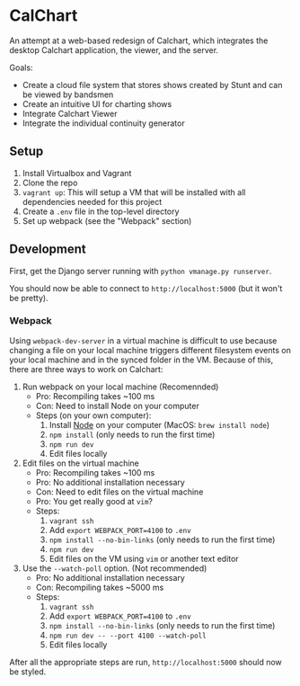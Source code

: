 # CalChart

An attempt at a web-based redesign of Calchart, which integrates the desktop Calchart application, the viewer, and the server.

Goals:
- Create a cloud file system that stores shows created by Stunt and can be viewed by bandsmen
- Create an intuitive UI for charting shows
- Integrate Calchart Viewer
- Integrate the individual continuity generator

## Setup

1. Install Virtualbox and Vagrant
2. Clone the repo
3. `vagrant up`: This will setup a VM that will be installed with all dependencies needed for this project
4. Create a `.env` file in the top-level directory
5. Set up webpack (see the "Webpack" section)

## Development

First, get the Django server running with `python vmanage.py runserver`.

You should now be able to connect to `http://localhost:5000` (but it won't be pretty).

### Webpack

Using `webpack-dev-server` in a virtual machine is difficult to use because changing a file on your local machine triggers different filesystem events on your local machine and in the synced folder in the VM. Because of this, there are three ways to work on Calchart:

1. Run webpack on your local machine (Recomennded)
    * Pro: Recompiling takes ~100 ms
    * Con: Need to install Node on your computer
    * Steps (on your own computer):
        1. Install [Node](https://nodejs.org/en/download/) on your computer (MacOS: `brew install node`)
        2. `npm install` (only needs to run the first time)
        3. `npm run dev`
        4. Edit files locally
2. Edit files on the virtual machine
    * Pro: Recompiling takes ~100 ms
    * Pro: No additional installation necessary
    * Con: Need to edit files on the virtual machine
    * Pro: You get really good at `vim`?
    * Steps:
        1. `vagrant ssh`
        2. Add `export WEBPACK_PORT=4100` to `.env`
        3. `npm install --no-bin-links` (only needs to run the first time)
        4. `npm run dev`
        5. Edit files on the VM using `vim` or another text editor
3. Use the `--watch-poll` option. (Not recommended)
    * Pro: No additional installation necessary
    * Con: Recompiling takes ~5000 ms
    * Steps:
        1. `vagrant ssh`
        2. Add `export WEBPACK_PORT=4100` to `.env`
        3. `npm install --no-bin-links` (only needs to run the first time)
        4. `npm run dev -- --port 4100 --watch-poll`
        5. Edit files locally

After all the appropriate steps are run, `http://localhost:5000` should now be styled.
